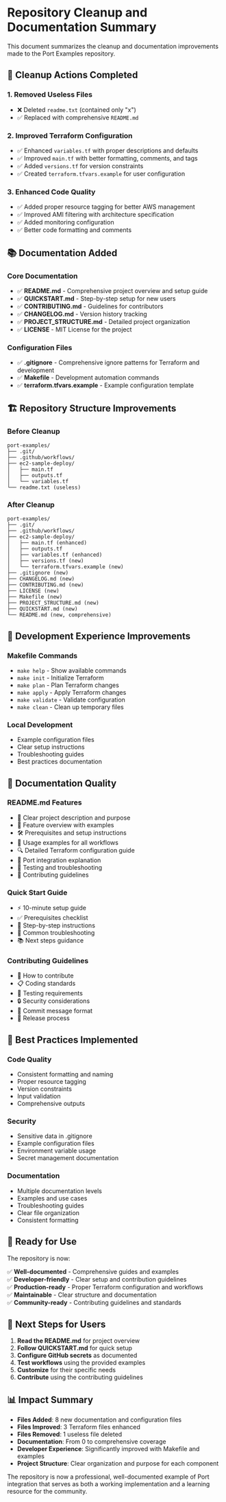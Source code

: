 # Repository Cleanup and Documentation Summary

This document summarizes the cleanup and documentation improvements made to the Port Examples repository.

## 🧹 Cleanup Actions Completed

### 1. Removed Useless Files
- ❌ Deleted `readme.txt` (contained only "x")
- ✅ Replaced with comprehensive `README.md`

### 2. Improved Terraform Configuration
- ✅ Enhanced `variables.tf` with proper descriptions and defaults
- ✅ Improved `main.tf` with better formatting, comments, and tags
- ✅ Added `versions.tf` for version constraints
- ✅ Created `terraform.tfvars.example` for user configuration

### 3. Enhanced Code Quality
- ✅ Added proper resource tagging for better AWS management
- ✅ Improved AMI filtering with architecture specification
- ✅ Added monitoring configuration
- ✅ Better code formatting and comments

## 📚 Documentation Added

### Core Documentation
- ✅ **README.md** - Comprehensive project overview and setup guide
- ✅ **QUICKSTART.md** - Step-by-step setup for new users
- ✅ **CONTRIBUTING.md** - Guidelines for contributors
- ✅ **CHANGELOG.md** - Version history tracking
- ✅ **PROJECT_STRUCTURE.md** - Detailed project organization
- ✅ **LICENSE** - MIT License for the project

### Configuration Files
- ✅ **.gitignore** - Comprehensive ignore patterns for Terraform and development
- ✅ **Makefile** - Development automation commands
- ✅ **terraform.tfvars.example** - Example configuration template

## 🏗️ Repository Structure Improvements

### Before Cleanup
```
port-examples/
├── .git/
├── .github/workflows/
├── ec2-sample-deploy/
│   ├── main.tf
│   ├── outputs.tf
│   └── variables.tf
└── readme.txt (useless)
```

### After Cleanup
```
port-examples/
├── .git/
├── .github/workflows/
├── ec2-sample-deploy/
│   ├── main.tf (enhanced)
│   ├── outputs.tf
│   ├── variables.tf (enhanced)
│   ├── versions.tf (new)
│   └── terraform.tfvars.example (new)
├── .gitignore (new)
├── CHANGELOG.md (new)
├── CONTRIBUTING.md (new)
├── LICENSE (new)
├── Makefile (new)
├── PROJECT_STRUCTURE.md (new)
├── QUICKSTART.md (new)
└── README.md (new, comprehensive)
```

## 🔧 Development Experience Improvements

### Makefile Commands
- `make help` - Show available commands
- `make init` - Initialize Terraform
- `make plan` - Plan Terraform changes
- `make apply` - Apply Terraform changes
- `make validate` - Validate configuration
- `make clean` - Clean up temporary files

### Local Development
- Example configuration files
- Clear setup instructions
- Troubleshooting guides
- Best practices documentation

## 📖 Documentation Quality

### README.md Features
- 🎯 Clear project description and purpose
- 🚀 Feature overview with examples
- 🛠️ Prerequisites and setup instructions
- 📖 Usage examples for all workflows
- 🔍 Detailed Terraform configuration guide
- 🔄 Port integration explanation
- 🧪 Testing and troubleshooting
- 📝 Contributing guidelines

### Quick Start Guide
- ⚡ 10-minute setup guide
- ✅ Prerequisites checklist
- 🔧 Step-by-step instructions
- 🐛 Common troubleshooting
- 📚 Next steps guidance

### Contributing Guidelines
- 🤝 How to contribute
- 📋 Coding standards
- 🧪 Testing requirements
- 🔒 Security considerations
- 📝 Commit message format
- 🚀 Release process

## 🎯 Best Practices Implemented

### Code Quality
- Consistent formatting and naming
- Proper resource tagging
- Version constraints
- Input validation
- Comprehensive outputs

### Security
- Sensitive data in .gitignore
- Example configuration files
- Environment variable usage
- Secret management documentation

### Documentation
- Multiple documentation levels
- Examples and use cases
- Troubleshooting guides
- Clear file organization
- Consistent formatting

## 🚀 Ready for Use

The repository is now:

✅ **Well-documented** - Comprehensive guides and examples  
✅ **Developer-friendly** - Clear setup and contribution guidelines  
✅ **Production-ready** - Proper Terraform configuration and workflows  
✅ **Maintainable** - Clear structure and documentation  
✅ **Community-ready** - Contributing guidelines and standards  

## 🔄 Next Steps for Users

1. **Read the README.md** for project overview
2. **Follow QUICKSTART.md** for quick setup
3. **Configure GitHub secrets** as documented
4. **Test workflows** using the provided examples
5. **Customize** for their specific needs
6. **Contribute** using the contributing guidelines

## 📊 Impact Summary

- **Files Added**: 8 new documentation and configuration files
- **Files Improved**: 3 Terraform files enhanced
- **Files Removed**: 1 useless file deleted
- **Documentation**: From 0 to comprehensive coverage
- **Developer Experience**: Significantly improved with Makefile and examples
- **Project Structure**: Clear organization and purpose for each component

The repository is now a professional, well-documented example of Port integration that serves as both a working implementation and a learning resource for the community.
